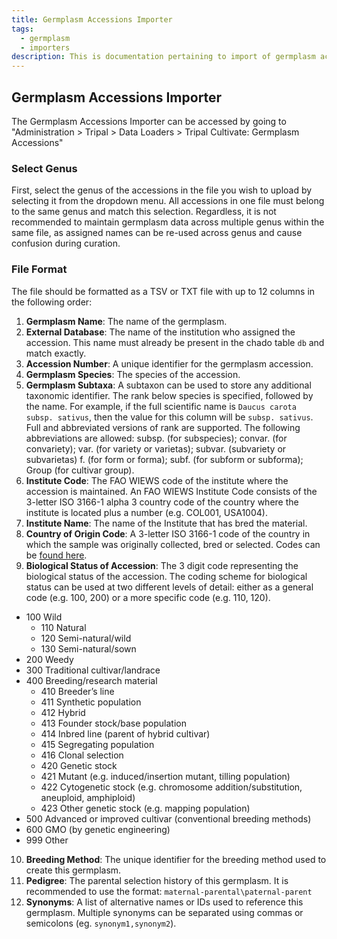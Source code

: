 ```yaml
---
title: Germplasm Accessions Importer
tags:
  - germplasm
  - importers
description: This is documentation pertaining to import of germplasm accessions data into the Chado database.
---
```


## Germplasm Accessions Importer
The Germplasm Accessions Importer can be accessed by going to "Administration > Tripal > Data Loaders > Tripal Cultivate: Germplasm Accessions"

### Select Genus
First, select the genus of the accessions in the file you wish to upload by selecting it from the dropdown menu. All accessions in one file must belong to the same genus and match this selection. Regardless, it is not recommended to maintain germplasm data across multiple genus within the same file, as assigned names can be re-used across genus and cause confusion during curation.

### File Format
The file should be formatted as a TSV or TXT file with up to 12 columns in the following order:
1. **Germplasm Name**: The name of the germplasm.
2. **External Database**: The name of the institution who assigned the accession. This name must already be present in the chado table `db` and match exactly.
3. **Accession Number**: A unique identifier for the germplasm accession.
4. **Germplasm Species**: The species of the accession.
5. **Germplasm Subtaxa**: A subtaxon can be used to store any additional taxonomic identifier. The rank below species is specified, followed by the name. For example, if the full scientific name is `Daucus carota subsp. sativus`, then the value for this column will be `subsp. sativus`. Full and abbreviated versions of rank are supported. The following abbreviations are allowed: subsp. (for subspecies); convar. (for convariety); var. (for variety or varietas); subvar. (subvariety or subvarietas) f. (for form or forma); subf. (for subform or subforma); Group (for cultivar group).
6. **Institute Code**: The FAO WIEWS code of the institute where the accession is maintained. An FAO WIEWS Institute Code consists of the 3-letter ISO 3166-1 alpha 3 country code of the country where the institute is located plus a number (e.g. COL001, USA1004).
7. **Institute Name**: The name of the Institute that has bred the material.
8. **Country of Origin Code**: A 3-letter ISO 3166-1 code of the country in which the sample was originally collected, bred or selected. Codes can be [found here](https://en.wikipedia.org/wiki/ISO_3166-1_alpha-3).
9. **Biological Status of Accession**: The 3 digit code representing the biological status of the accession. The coding scheme for biological status can be used at two different levels of detail: either as a general code (e.g. 100, 200) or a more specific code (e.g. 110, 120).
  - 100 Wild
    - 110 Natural
    - 120 Semi-natural/wild
    - 130 Semi-natural/sown
  - 200 Weedy
  - 300 Traditional cultivar/landrace
  - 400 Breeding/research material
    - 410 Breeder’s line
    - 411 Synthetic population
    - 412 Hybrid
    - 413 Founder stock/base population
    - 414 Inbred line (parent of hybrid cultivar)
    - 415 Segregating population
    - 416 Clonal selection
    - 420 Genetic stock
    - 421 Mutant (e.g. induced/insertion mutant, tilling population)
    - 422 Cytogenetic stock (e.g. chromosome addition/substitution, aneuploid, amphiploid)
    - 423 Other genetic stock (e.g. mapping population)
  - 500 Advanced or improved cultivar (conventional breeding methods)
  - 600 GMO (by genetic engineering)
  - 999 Other
10. **Breeding Method**: The unique identifier for the breeding method used to create this germplasm.
11. **Pedigree**: The parental selection history of this germplasm. It is recommended to use the format: `maternal-parental\paternal-parent`
12. **Synonyms**: A list of alternative names or IDs used to reference this germplasm. Multiple synonyms can be separated using commas or semicolons (eg. `synonym1,synonym2`).